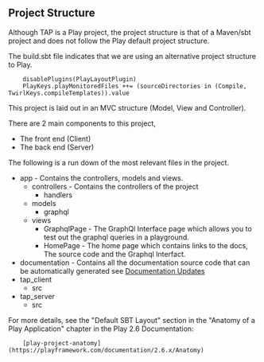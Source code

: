 ## Project Structure

Although TAP is a Play project, the project structure is that of a Maven/sbt project
and does not follow the Play default project structure.

The build.sbt file indicates that we are using an alternative project structure to Play.

        disablePlugins(PlayLayoutPlugin)
        PlayKeys.playMonitoredFiles ++= (sourceDirectories in (Compile, TwirlKeys.compileTemplates)).value
        
This project is laid out in an MVC structure (Model, View and Controller).

There are 2 main components to this project, 
* The front end (Client)
* The back end (Server)

The following is a run down of the most relevant files in the project.

* app - Contains the controllers, models and views.
    * controllers - Contains the controllers of the project
        * handlers
    * models
        * graphql
    * views
        * GraphqlPage - The GraphQl Interface page which allows you to test out the graphql queries in a playground.
        * HomePage - The home page which contains links to the docs, The source code and the Graphql Interfact.
* documentation - Contains all the documentation source code that can be automatically generated see [Documentation Updates](doc_updates.md)
* tap_client
    * src
* tap_server
    * src
        
        

For more details, see the "Default SBT Layout" section in the "Anatomy of a Play Application"
chapter in the Play 2.6 Documentation:

        [play-project-anatomy](https://playframework.com/documentation/2.6.x/Anatomy)



